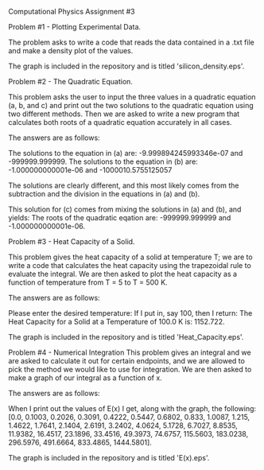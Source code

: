 Computational Physics Assignment #3

Problem #1 - Plotting Experimental Data.

 The problem asks to write a code that reads the data contained in a .txt file and make a density plot of the values. 
 
 The graph is  included in the repository and is titled 'silicon_density.eps'. 
 
Problem #2 - The Quadratic Equation.

 This problem asks the user to input the three values in a quadratic equation (a, b, and c) and print out the two solutions to the quadratic equation using two different methods. Then we are asked to write a new program that calculates both roots of a quadratic equation accurately in all cases. 
 
 The answers are as follows:
 
 The solutions to the equation in (a) are:  -9.999894245993346e-07 and -999999.999999.
 The solutions to the equation in (b) are: -1.000000000001e-06 and -1000010.5755125057
 
 The solutions are clearly different, and this most likely comes from the subtraction and the division in the equations in (a) and (b).
 
 This solution for (c) comes from mixing the solutions in (a) and (b), and yields: The roots of the quadratic eqation are:  -999999.999999 and -1.000000000001e-06.


Problem #3 - Heat Capacity of a Solid.

 This problem gives the heat capacity of a solid at temperature T; we are to write a code that calculates the heat capacity using the trapezoidal rule to evaluate the integral. We are then asked to plot the heat capacity as a function of temperature from T = 5 to T = 500 K. 
 
 The answers are as follows:
 
 Please enter the desired temperature: 
 If I put in, say 100, then I return: The Heat Capacity for a Solid at a Temperature of  100.0 K is:  1152.722. 
 
 The graph is included in the repository and is titled 'Heat_Capacity.eps'. 
 
 
Problem #4 - Numerical Integration
 This problem gives an integral and we are asked to calculate it out for certain endpoints, and we are allowed to pick the method we would like to use for integration. We are then asked to make a graph of our integral as a function of x. 
 
 The answers are as follows:
 
 When I print out the values of E(x) I get, along with the graph, the following: [0.0, 0.1003, 0.2026, 0.3091, 0.4222, 0.5447, 0.6802, 0.833, 1.0087, 1.215, 1.4622, 1.7641, 2.1404, 2.6191, 3.2402, 4.0624, 5.1728, 6.7027, 8.8535, 11.9382, 16.4517, 23.1896, 33.4516, 49.3973, 74.6757, 115.5603, 183.0238, 296.5976, 491.6664, 833.4865, 1444.5801].
 
 The graph is included in the repository and is titled 'E(x).eps'.

